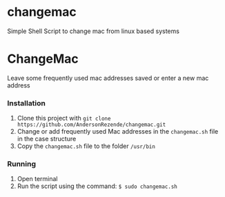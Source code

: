 # changemac
Simple Shell Script to change mac from linux based systems

ChangeMac
==============

Leave some frequently used mac addresses saved or enter a new mac address

### Installation

1. Clone this project with `git clone https://github.com/AndersonRezende/changemac.git`
2. Change or add frequently used Mac addresses in the `changemac.sh` file in the case structure
3. Copy the `changemac.sh` file to the folder `/usr/bin`

### Running

1. Open terminal
2. Run the script using the command: `$ sudo changemac.sh`
